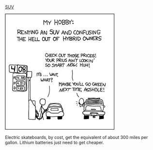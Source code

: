 [SUV](https://xkcd.com/437)

![SUV](./random_comic.png)

Electric skateboards, by cost, get the equivalent of about 300 miles per gallon.  Lithium batteries just need to get cheaper.

